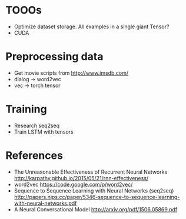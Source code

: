# TOOOs
- Optimize dataset storage. All examples in a single giant Tensor?
- CUDA

# Preprocessing data

- Get movie scripts from http://www.imsdb.com/
- dialog -> word2vec
- vec -> torch tensor

# Training

- Research seq2seq
- Train LSTM with tensors

# References

- The Unreasonable Effectiveness of Recurrent Neural Networks
  http://karpathy.github.io/2015/05/21/rnn-effectiveness/
- word2vec
  https://code.google.com/p/word2vec/
- Sequence to Sequence Learning with Neural Networks (seq2seq)
  http://papers.nips.cc/paper/5346-sequence-to-sequence-learning-with-neural-networks.pdf
- A Neural Conversational Model
  http://arxiv.org/pdf/1506.05869.pdf